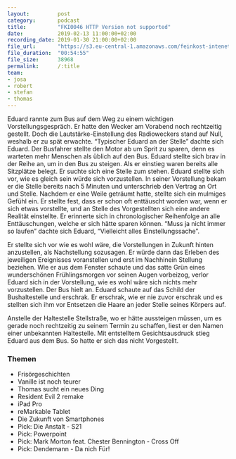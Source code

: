 ```yaml
---
layout:         post
category:       podcast
title:          "FKI0046 HTTP Version not supported"
date:           2019-02-13 11:00:00+02:00
recording_date: 2019-01-30 21:00:00+02:00
file_url:       "https://s3.eu-central-1.amazonaws.com/feinkost-intenet/fki0046.mp3"
file_duration:  "00:54:55"
file_size:      38968
permalink:      /:title
team:
- josa
- robert
- stefan
- thomas
---
```


Eduard rannte zum Bus auf dem Weg zu einem wichtigen Vorstellungsgespräch. Er hatte den Wecker am Vorabend noch rechtzeitig gestellt. Doch die Lautstärke-Einstellung des Radioweckers stand auf Null, weshalb er zu spät erwachte. “Typischer Eduard an der Stelle” dachte sich Eduard. Der Busfahrer stellte den Motor ab um Sprit zu sparen, denn es warteten mehr Menschen als üblich auf den Bus. Eduard stellte sich brav in der Reihe an, um in den Bus zu steigen. Als er einstieg waren bereits alle Sitzplätze belegt. Er suchte sich eine Stelle zum stehen. Eduard stellte sich vor, wie es gleich sein würde sich vorzustellen. In seiner Vorstellung bekam er die Stelle bereits nach 5 Minuten und unterschrieb den Vertrag an Ort und Stelle. Nachdem er eine Weile geträumt hatte, stellte sich ein mulmiges Gefühl ein. Er stellte fest, dass er schon oft enttäuscht worden war, wenn er sich etwas vorstellte, und an Stelle des Vorgestellten sich eine andere Realität einstellte. Er erinnerte sich in chronologischer Reihenfolge an alle Enttäuschungen, welche er sich hätte sparen können. “Muss ja nicht immer so laufen” dachte sich Eduard, “Vielleicht alles Einstellungssache”.

Er stellte sich vor wie es wohl wäre, die Vorstellungen in Zukunft hinten anzustellen, als Nachstellung sozusagen. Er würde dann das Erleben des jeweiligen Ereignisses voranstellen und erst im Nachhinein Stellung beziehen. Wie er aus dem Fenster schaute und das satte Grün eines wunderschönen Frühlingsmorgen vor seinen Augen vorbeizog, verlor Eduard sich in der Vorstellung, wie es wohl wäre sich nichts mehr vorzustellen.
Der Bus hielt an. Eduard schaute auf das Schild der Bushaltestelle und erschrak. Er erschrak, wie er nie zuvor erschrak und es stellten sich ihm vor Entsetzen die Haare an jeder Stelle seines Körpers auf.

Anstelle der Haltestelle Stellstraße, wo er hätte aussteigen müssen, um es gerade noch rechtzeitig zu seinem Termin zu schaffen, liest er den Namen einer unbekannten Haltestelle. Mit entstelltem Gesichtsausdruck stieg Eduard aus dem Bus. So hatte er sich das nicht Vorgestellt.

### Themen

* Frisörgeschichten
* Vanille ist noch teurer
* Thomas sucht ein neues Ding
* Resident Evil 2 remake
* iPad Pro
* reMarkable Tablet
* Die Zukunft von Smartphones
* Pick: Die Anstalt - S21
* Pick: Powerpoint
* Pick: Mark Morton feat. Chester Bennington - Cross Off
* Pick: Dendemann - Da nich Für!
